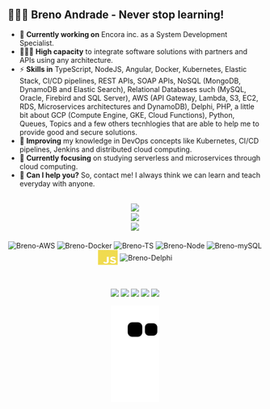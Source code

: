 ## 👨🏻‍💻 Breno Andrade - Never stop learning!
- 🔭 <b>Currently working on</b> Encora inc. as a System Development Specialist.
- 👨🏻‍💼 <b>High capacity</b> to integrate software solutions with partners and APIs using any architecture. 
- ⚡ <b>Skills in</b> TypeScript, NodeJS, Angular, Docker, Kubernetes, Elastic Stack, CI/CD pipelines, REST APIs, SOAP APIs, NoSQL (MongoDB, DynamoDB and Elastic Search), Relational Databases such (MySQL, Oracle, Firebird and SQL Server), AWS (API Gateway, Lambda, S3, EC2, RDS, Microservices architectures and DynamoDB), Delphi, PHP, a little bit about GCP (Compute Engine, GKE, Cloud Functions), Python, Queues, Topics and a few others tecnhlogies that are able to help me to provide good and secure solutions.
- 💎 <b>Improving</b> my knowledge in DevOps concepts like Kubernetes, CI/CD pipelines, Jenkins and distributed cloud computing.
- 🎯 <b>Currently focusing</b> on studying serverless and microservices through cloud computing.
- 💬 <b>Can I help you?</b> So, contact me! I always think we can learn and teach everyday with anyone.
<br>   
  <div align="left">
        <div align="center">
          <div>
            <img src="https://github-readme-stats.vercel.app/api?username=brenooandrade&theme=vue-dark&bg_color=0B0F12&hide_border=true&show_icons=true&include_all_commits=true&count_private=true" />
          </div>
          <div>
            <img src="http://github-readme-streak-stats.herokuapp.com?user=brenooandrade&theme=vue-dark&background=0B0F12&hide_border=true&date_format=M%20j%5B%2C%20Y%5D&currStreakNum=DDDDDD&sideNums=DDDDDD&include_all_commits=true&count_private=true" />
          </div>
          <div>
            <img src="https://github-readme-stats.vercel.app/api/top-langs/?username=brenooandrade&theme=vue-dark&bg_color=0B0F12&hide_border=true&show_icons=true&include_all_commits=true&count_private=true" />
          </div>
        </div>
  </div>
    
  
<div align="center" style="display: inline_block"><br>
  <img align="center" alt="Breno-AWS" height="30" width="40" src="https://cdn.jsdelivr.net/gh/devicons/devicon/icons/amazonwebservices/amazonwebservices-original-wordmark.svg">
  <img align="center" alt="Breno-Docker" height="30" width="40" src="https://cdn.jsdelivr.net/gh/devicons/devicon/icons/docker/docker-original.svg">
  <img align="center" alt="Breno-TS" height="30" width="40" src="https://cdn.jsdelivr.net/gh/devicons/devicon/icons/typescript/typescript-original.svg">
  <img align="center" alt="Breno-Node" height="30" width="40" src="https://cdn.jsdelivr.net/gh/devicons/devicon/icons/nodejs/nodejs-original-wordmark.svg">
  <img align="center" alt="Breno-mySQL" height="30" width="40" src="https://cdn.jsdelivr.net/gh/devicons/devicon/icons/mysql/mysql-original-wordmark.svg"
  <img align="center" alt="Breno-oracle" height="30" width="40" src="https://cdn.jsdelivr.net/gh/devicons/devicon/icons/oracle/oracle-original.svg" />
  <img align="center" alt="Breno-Js" height="30" width="40" src="https://raw.githubusercontent.com/devicons/devicon/master/icons/javascript/javascript-plain.svg">
  <img align="center" alt="Breno-Delphi" height="35" width="35" src="https://img.icons8.com/officel/40/000000/delphi-ide.png"> 
</div>
  

  ##
 
<div align="center" style="display: inline_block"><br> 
  <a href = "mailto:andrade.brenonovais@gmail.com"><img src="https://img.shields.io/badge/Gmail-D14836?style=for-the-badge&logo=gmail&logoColor=white" target="_blank"></a>
  <a href="https://www.linkedin.com/in/breno-novais-andrade-b241bba7/" target="_blank"><img src="https://img.shields.io/badge/LinkedIn-0077B5?style=for-the-badge&logo=linkedin&logoColor=white" target="_blank"></a> 
  <a href="https://discordapp.com/users/brenooandrade#1728" target="_blank"><img src="https://img.shields.io/badge/Discord-7289DA?style=for-the-badge&logo=discord&logoColor=white" target="_blank"></a> 
  <a href="https://www.instagram.com/brenonandrade/" target="_blank"><img src="https://img.shields.io/badge/Instagram-E4405F?style=for-the-badge&logo=instagram&logoColor=white" target="_blank"></a> 
    <a href="https://twitter.com/brenooandrade93" target="_blank"><img src="https://img.shields.io/badge/Twitter-1DA1F2?style=for-the-badge&logo=twitter&logoColor=white" target="_blank"></a> 
  
  
  ![Snake animation](https://github.com/brenooandrade/brenooandrade/raw/output/github-contribution-grid-snake.svg)
 
 
</div>
